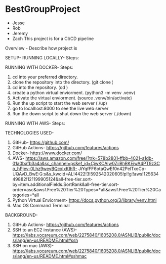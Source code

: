# BestGroupProject

* Jesse
* Rob
* Jeremy
* Zach
This project is for a CI/CD pipeline

Overview - Describe how project is



SETUP-
RUNNING LOCALLY- 
Steps:




RUNNING WITH DOCKER- 
Steps:
1. cd into your preferred directory.
2. clone the repository into the directory. (git clone <repository>)
3. cd into the repository. (cd <repository name>)
4. create a python virtual enviorment. (python3 -m venv .venv)
5. Activate the virtual enviorment. (source .venv/bin/activate)
6. Run the up script to start the web server (./up)
7. go to localhost:8000 to see the live web server
8. Run the down script to shut down the web server (./down)

RUNNING WITH AWS-
Steps:



TECHNOLOGIES USED- 
1. GitHub- https://github.com/
2. GitHub Actions- https://github.com/features/actions
3. Docker- https://www.docker.com/
4. AWS- https://aws.amazon.com/free/?trk=578b2801-ffbb-4021-a1db-01a0bafb3a4a&sc_channel=ps&ef_id=CjwKCAjw0ZiiBhBKEiwA4PT9z3Co_hPjev-0Lhz9weyBQcxIxKIhR-    JiYqfFF6otaQwEf0n42PelTxoCp-UQAvD_BwE:G:s&s_kwcid=AL!4422!3!592542020605!p!!g!!aws!12563449882!121199905124&all-free-tier.sort-          by=item.additionalFields.SortRank&all-free-tier.sort-order=asc&awsf.Free%20Tier%20Types=*all&awsf.Free%20Tier%20Categories=*all
5. Python Virtual Enviorment- https://docs.python.org/3/library/venv.html
6. Mac OS Command Terminal

BACKGROUND- 
1. GitHub Actions- https://github.com/features/actions
2. SSH to an EC2 instance (AWS)- https://labs.vocareum.com/web/2275840/1605208.0/ASNLIB/public/docs/lang/en-us/README.html#ssh
3. SSH on mac (AWS)- https://labs.vocareum.com/web/2275840/1605208.0/ASNLIB/public/docs/lang/en-us/README.html#sshmac


